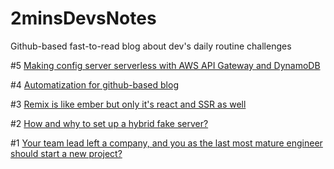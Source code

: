 # 2minsDevsNotes
Github-based fast-to-read blog about dev's daily routine challenges

<!-- Update Below -->
#5 [Making config server serverless with AWS API Gateway and DynamoDB](https://github.com/vtcaregorodtcev/2minsDevsNotes/issues/5)

#4 [Automatization for github-based blog](https://github.com/vtcaregorodtcev/2minsDevsNotes/issues/4)

#3 [Remix is like ember but only it's react and SSR as well](https://github.com/vtcaregorodtcev/2minsDevsNotes/issues/3)

#2 [How and why to set up a hybrid fake server?](https://github.com/vtcaregorodtcev/2minsDevsNotes/issues/2)

#1 [Your team lead left a company, and you as the last most mature engineer should start a new project?](https://github.com/vtcaregorodtcev/2minsDevsNotes/issues/1)
